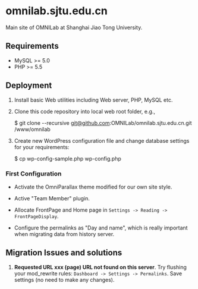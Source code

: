 # omnilab.sjtu.edu.cn

Main site of OMNILab at Shanghai Jiao Tong University.

## Requirements

* MySQL >= 5.0
* PHP >= 5.5

## Deployment

1. Install basic Web utilities including Web server, PHP, MySQL etc.
2. Clone this code repository into local web root folder, e.g.,

    $ git clone --recursive git@github.com:OMNILab/omnilab.sjtu.edu.cn.git /www/omnilab

3. Create new WordPress configuration file and change database settings for
your requirements:

    $ cp wp-config-sample.php wp-config.php


### First Configuration

* Activate the OmniParallax theme modified for our own site style.

* Active "Team Member" plugin.

* Allocate FrontPage and Home page in `Settings -> Reading -> FrontPageDisplay`.

* Configure the permalinks as "Day and name", which is really important when migrating data
from history server.

## Migration Issues and solutions

1. **Requested URL xxx (page) URL not found on this server**.
Try flushing your mod_rewrite rules: `Dashboard -> Settings -> Permalinks`.
Save settings (no need to make any changes).
